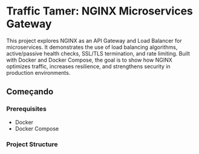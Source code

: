 # Traffic Tamer: NGINX Microservices Gateway

This project explores NGINX as an API Gateway and Load Balancer for microservices. It demonstrates the use of load balancing algorithms, active/passive health checks, SSL/TLS termination, and rate limiting. Built with Docker and Docker Compose, the goal is to show how NGINX optimizes traffic, increases resilience, and strengthens security in production environments.

## Começando

### Prerequisites

* Docker
* Docker Compose

### Project Structure